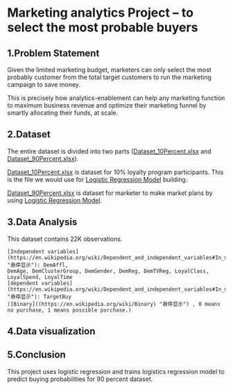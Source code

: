 # Marketing analytics Project – to select the most probable buyers

## 1.Problem Statement
Given the limited marketing budget, marketers can only select the most probably customer from the total target customers to run the marketing campaign to save money.

This is precisely how analytics-enablement can help any marketing function to maximum business revenue and optimize their marketing funnel by smartly allocating their funds, at scale.

## 2.Dataset

The entire dataset is divided into two parts ([Dataset_10Percent.xlsx](./Dataset_10Percent.xlsx)  and [Dataset_90Percent.xlsx](./Dataset_90Percent.xlsx)).  

[Dataset_10Percent.xlsx](./Dataset_10Percent.xlsx) is dataset for 10% loyalty program participants. This is the file we would use for [Logistic Regression Model](https://en.wikipedia.org/wiki/Logistic_regression "悬停显示")	 building.  

[Dataset_90Percent.xlsx](./Dataset_90Percent.xlsx) is dataset for marketer to make market plans by using [Logistic Regression Model](https://en.wikipedia.org/wiki/Logistic_regression "悬停显示").  

## 3.Data Analysis

This dataset contains 22K observations.  

    [Independent variables](https://en.wikipedia.org/wiki/Dependent_and_independent_variables#In_modeling_and_statistics "悬停显示"): DemAffl, 
    DemAge, DemClusterGroup, DemGender, DemReg, DemTVReg, LoyalClass, LoyalSpend, LoyalTime
    [dependent variables](https://en.wikipedia.org/wiki/Dependent_and_independent_variables#In_modeling_and_statistics "悬停显示"): TargetBuy 
    ([Binary]((https://en.wikipedia.org/wiki/Binary) "悬停显示") , 0 means no purchase, 1 means possible purchase.)





## 4.Data visualization

## 5.Conclusion







This project uses logistic regression and trains logistics regression model to predict buying probabilities for 90 percent dataset.



